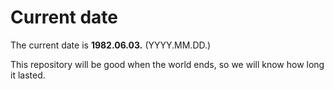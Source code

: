 # Current date

The current date is **1982.06.03.** (YYYY.MM.DD.)

This repository will be good when the world ends, so we will know how long it lasted.